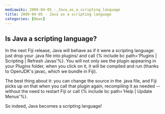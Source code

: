 ```yaml
---
mediawiki: 2009-04-05_-_Java_as_a_scripting_language
title: 2009-04-05 - Java as a scripting language
categories: [News]
---
```


## Is Java a scripting language?

In the next Fiji release, Java will behave as if it were a scripting language: just drop your .java file into plugins/ and call {% include bc path='Plugins | Scripting | Refresh Javas'%}. You will not only see the plugin appearing in your Plugins folder, when you click on it, it will be compiled and run (thanks to OpenJDK's javac, which we bundle in Fiji).

The best thing about it: you can change the source in the .java file, and Fiji picks up on that when you call that plugin again, recompiling it as needed -- without the need to restart Fiji or call {% include bc path='Help | Update Menus'%}.

So indeed, Java becomes a scripting language!


